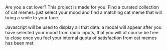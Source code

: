 Are you a cat lover? This project is made for you. Find a curated collection of cat memes: just select your mood and find a matching cat meme that will bring a smile to your face.

Javascript will be used to display all that data: a modal will appear after you have selected your mood from radio inputs, that you will of course be free to close once you feel your internal quota of satisfaction from cat memes has been met.
